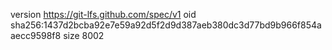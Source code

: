 version https://git-lfs.github.com/spec/v1
oid sha256:1437d2bcba92e7e59a92d5f2d9d387aeb380dc3d77bd9b966f854aaecc9598f8
size 8002
